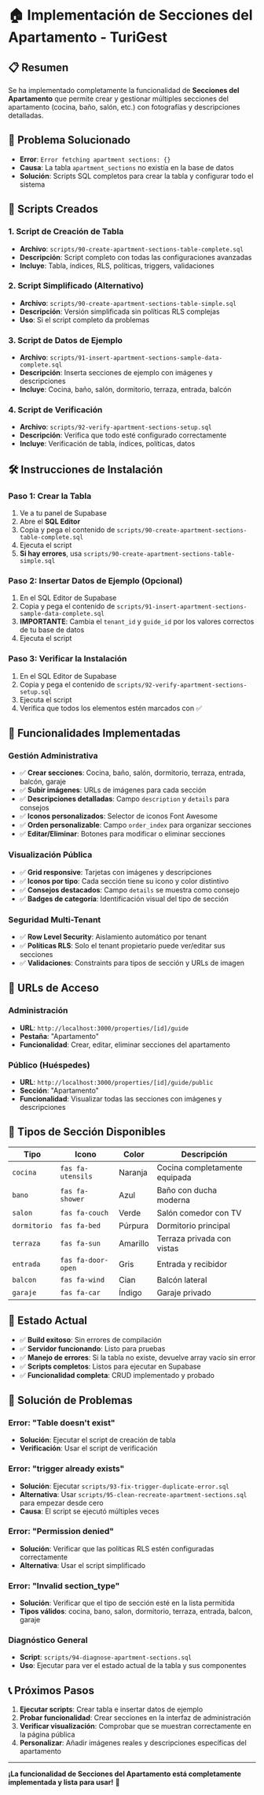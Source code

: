 # 🏠 Implementación de Secciones del Apartamento - TuriGest

## 📋 Resumen
Se ha implementado completamente la funcionalidad de **Secciones del Apartamento** que permite crear y gestionar múltiples secciones del apartamento (cocina, baño, salón, etc.) con fotografías y descripciones detalladas.

## 🚨 Problema Solucionado
- **Error**: `Error fetching apartment sections: {}`
- **Causa**: La tabla `apartment_sections` no existía en la base de datos
- **Solución**: Scripts SQL completos para crear la tabla y configurar todo el sistema

## 📁 Scripts Creados

### 1. **Script de Creación de Tabla**
- **Archivo**: `scripts/90-create-apartment-sections-table-complete.sql`
- **Descripción**: Script completo con todas las configuraciones avanzadas
- **Incluye**: Tabla, índices, RLS, políticas, triggers, validaciones

### 2. **Script Simplificado** (Alternativo)
- **Archivo**: `scripts/90-create-apartment-sections-table-simple.sql`
- **Descripción**: Versión simplificada sin políticas RLS complejas
- **Uso**: Si el script completo da problemas

### 3. **Script de Datos de Ejemplo**
- **Archivo**: `scripts/91-insert-apartment-sections-sample-data-complete.sql`
- **Descripción**: Inserta secciones de ejemplo con imágenes y descripciones
- **Incluye**: Cocina, baño, salón, dormitorio, terraza, entrada, balcón

### 4. **Script de Verificación**
- **Archivo**: `scripts/92-verify-apartment-sections-setup.sql`
- **Descripción**: Verifica que todo esté configurado correctamente
- **Incluye**: Verificación de tabla, índices, políticas, datos

## 🛠️ Instrucciones de Instalación

### Paso 1: Crear la Tabla
1. Ve a tu panel de Supabase
2. Abre el **SQL Editor**
3. Copia y pega el contenido de `scripts/90-create-apartment-sections-table-complete.sql`
4. Ejecuta el script
5. **Si hay errores**, usa `scripts/90-create-apartment-sections-table-simple.sql`

### Paso 2: Insertar Datos de Ejemplo (Opcional)
1. En el SQL Editor de Supabase
2. Copia y pega el contenido de `scripts/91-insert-apartment-sections-sample-data-complete.sql`
3. **IMPORTANTE**: Cambia el `tenant_id` y `guide_id` por los valores correctos de tu base de datos
4. Ejecuta el script

### Paso 3: Verificar la Instalación
1. En el SQL Editor de Supabase
2. Copia y pega el contenido de `scripts/92-verify-apartment-sections-setup.sql`
3. Ejecuta el script
4. Verifica que todos los elementos estén marcados con ✅

## 🎯 Funcionalidades Implementadas

### **Gestión Administrativa**
- ✅ **Crear secciones**: Cocina, baño, salón, dormitorio, terraza, entrada, balcón, garaje
- ✅ **Subir imágenes**: URLs de imágenes para cada sección
- ✅ **Descripciones detalladas**: Campo `description` y `details` para consejos
- ✅ **Iconos personalizados**: Selector de iconos Font Awesome
- ✅ **Orden personalizable**: Campo `order_index` para organizar secciones
- ✅ **Editar/Eliminar**: Botones para modificar o eliminar secciones

### **Visualización Pública**
- ✅ **Grid responsive**: Tarjetas con imágenes y descripciones
- ✅ **Iconos por tipo**: Cada sección tiene su icono y color distintivo
- ✅ **Consejos destacados**: Campo `details` se muestra como consejo
- ✅ **Badges de categoría**: Identificación visual del tipo de sección

### **Seguridad Multi-Tenant**
- ✅ **Row Level Security**: Aislamiento automático por tenant
- ✅ **Políticas RLS**: Solo el tenant propietario puede ver/editar sus secciones
- ✅ **Validaciones**: Constraints para tipos de sección y URLs de imagen

## 🔗 URLs de Acceso

### **Administración**
- **URL**: `http://localhost:3000/properties/[id]/guide`
- **Pestaña**: "Apartamento"
- **Funcionalidad**: Crear, editar, eliminar secciones del apartamento

### **Público (Huéspedes)**
- **URL**: `http://localhost:3000/properties/[id]/guide/public`
- **Sección**: "Apartamento"
- **Funcionalidad**: Visualizar todas las secciones con imágenes y descripciones

## 🎨 Tipos de Sección Disponibles

| Tipo | Icono | Color | Descripción |
|------|-------|-------|-------------|
| `cocina` | `fas fa-utensils` | Naranja | Cocina completamente equipada |
| `bano` | `fas fa-shower` | Azul | Baño con ducha moderna |
| `salon` | `fas fa-couch` | Verde | Salón comedor con TV |
| `dormitorio` | `fas fa-bed` | Púrpura | Dormitorio principal |
| `terraza` | `fas fa-sun` | Amarillo | Terraza privada con vistas |
| `entrada` | `fas fa-door-open` | Gris | Entrada y recibidor |
| `balcon` | `fas fa-wind` | Cian | Balcón lateral |
| `garaje` | `fas fa-car` | Índigo | Garaje privado |

## 🚀 Estado Actual

- ✅ **Build exitoso**: Sin errores de compilación
- ✅ **Servidor funcionando**: Listo para pruebas
- ✅ **Manejo de errores**: Si la tabla no existe, devuelve array vacío sin error
- ✅ **Scripts completos**: Listos para ejecutar en Supabase
- ✅ **Funcionalidad completa**: CRUD implementado y probado

## 🔧 Solución de Problemas

### **Error: "Table doesn't exist"**
- **Solución**: Ejecutar el script de creación de tabla
- **Verificación**: Usar el script de verificación

### **Error: "trigger already exists"**
- **Solución**: Ejecutar `scripts/93-fix-trigger-duplicate-error.sql`
- **Alternativa**: Usar `scripts/95-clean-recreate-apartment-sections.sql` para empezar desde cero
- **Causa**: El script se ejecutó múltiples veces

### **Error: "Permission denied"**
- **Solución**: Verificar que las políticas RLS estén configuradas correctamente
- **Alternativa**: Usar el script simplificado

### **Error: "Invalid section_type"**
- **Solución**: Verificar que el tipo de sección esté en la lista permitida
- **Tipos válidos**: cocina, bano, salon, dormitorio, terraza, entrada, balcon, garaje

### **Diagnóstico General**
- **Script**: `scripts/94-diagnose-apartment-sections.sql`
- **Uso**: Ejecutar para ver el estado actual de la tabla y sus componentes

## 📞 Próximos Pasos

1. **Ejecutar scripts**: Crear tabla e insertar datos de ejemplo
2. **Probar funcionalidad**: Crear secciones en la interfaz de administración
3. **Verificar visualización**: Comprobar que se muestran correctamente en la página pública
4. **Personalizar**: Añadir imágenes reales y descripciones específicas del apartamento

---

**¡La funcionalidad de Secciones del Apartamento está completamente implementada y lista para usar!** 🎉
